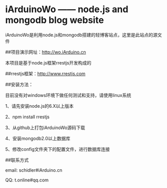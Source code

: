 # iArduinoWo —— node.js and mongodb blog website

  iArduinoWo是利用node.js和mongodb搭建的轻博客站点，这里是此站点的源文件

##项目演示网址：http://wo.iArduino.cn

  本项目是基于node.js框架rrestjs开发构成的

##rrestjs框架：http://www.rrestjs.com

##安装方法：

  目前没有对windows环境下做任何测试和支持，请使用linux系统

  1、请先安装node.js的6.X以上版本
  
  2、npm install rrestjs

  3、从github上打包iArduinoWo源码下载  

  4、安装mongodb2.0以上数据库

  5、修改config文件夹下的配置文件，进行数据库连接

##联系方式

  email: schidler#iArduino.cn

  QQ: t.online#qq.com
